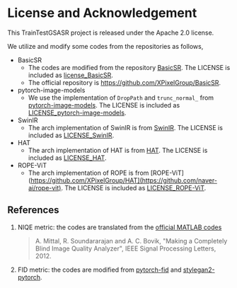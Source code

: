 # License and Acknowledgement

This TrainTestGSASR project is released under the Apache 2.0 license.

We utilize and modify some codes from the repositories as follows,

- BasicSR
  - The codes are modified from the repository [BasicSR](https://github.com/XPixelGroup/BasicSR). The LICENSE is included as [license_BasicSR](LICENSE_BasicSR).
  - The official repository is <https://github.com/XPixelGroup/BasicSR>.
- pytorch-image-models
  - We use the implementation of `DropPath` and `trunc_normal_` from [pytorch-image-models](https://github.com/rwightman/pytorch-image-models/). The LICENSE is included as [LICENSE_pytorch-image-models](LICENSE_pytorch-image-models).
- SwinIR
  - The arch implementation of SwinIR is from [SwinIR](https://github.com/JingyunLiang/SwinIR). The LICENSE is included as [LICENSE_SwinIR](LICENSE_SwinIR).
- HAT
  - The arch implementation of HAT is from [HAT](https://github.com/XPixelGroup/HAT). The LICENSE is included as [LICENSE_HAT](LICENSE_HAT).
- ROPE-ViT
  - The arch implementation of ROPE is from [ROPE-ViT](https://github.com/XPixelGroup/HAT](https://github.com/naver-ai/rope-vit). The LICENSE is included as [LICENSE_ROPE-ViT](LICENSE_ROPE-ViT).


## References

1. NIQE metric: the codes are translated from the [official MATLAB codes](http://live.ece.utexas.edu/research/quality/niqe_release.zip)

    > A. Mittal, R. Soundararajan and A. C. Bovik, "Making a Completely Blind Image Quality Analyzer", IEEE Signal Processing Letters, 2012.

1. FID metric: the codes are modified from [pytorch-fid](https://github.com/mseitzer/pytorch-fid) and [stylegan2-pytorch](https://github.com/rosinality/stylegan2-pytorch).
